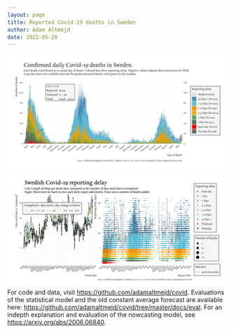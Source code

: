 ```yaml
---
layout: page
title: Reported Covid-19 deaths in Sweden
author: Adam Altmejd
date: 2022-05-20
---
```


![Graph of Swedish Covid-19 deaths with reporting delay.](deaths_lag_sweden_2022-05-20.png "Swedish Covid-19 deaths.")
![Graph of Swedish Covid-19 reporting delay in daily deaths.](lag_trend_sweden_2022-05-20.png "Trend in Swedish Covid-19 mortality reporting delay.")
For code and data, visit <https://github.com/adamaltmejd/covid>.
Evaluations of the statistical model and the old constant average forecast are available here: <https://github.com/adamaltmejd/covid/tree/master/docs/eval>.
For an indepth explanation and evaluation of the nowcasting model, see <https://arxiv.org/abs/2006.06840>.
